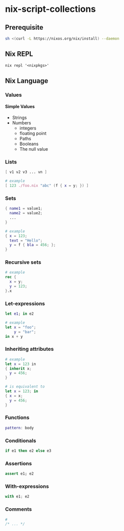 # nix-script-collections

## Prerequisite

```bash
sh <(curl -L https://nixos.org/nix/install) --daemon
```

## Nix REPL

```nix
nix repl '<nixpkgs>'
```

## Nix Language

### Values

#### Simple Values

* Strings
* Numbers
  * integers
  * floating point
  * Paths
  * Booleans
  * The null value

### Lists

```nix
[ v1 v2 v3 ... vn ]

```

```nix
# example
[ 123 ./foo.nix "abc" (f { x = y; }) ]
```

### Sets

```nix
{ name1 = value1;
  name2 = value2;
  ...
}
```

```nix
# example
{ x = 123;
  text = "Hello";
  y = f { bla = 456; };
}

```

### Recursive sets

```nix
# example
rec {
  x = y;
  y = 123;
}.x
```

### Let-expressions

```nix
let e1; in e2
```

```nix
# example
let x = "foo";
    y = "bar";
in x + y
```

### Inheriting attributes

```nix
# example
let x = 123 in
{ inherit x;
  y = 456;
}

# is equivalent to
let x = 123; in
{ x = x;
  y = 456;
}
```

### Functions

```nix
pattern: body
```

### Conditionals

```nix
if e1 then e2 else e3
```

### Assertions

```nix
assert e1; e2
```

### With-expressions

```nix
with e1; e2
```

### Comments

```nix
#
/* ... */
```
